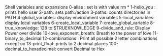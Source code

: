 Shell variables and expansions
0-alias : set ls with value rm *
1-hello_you : prints hello user
2-path: sets path:/action
3-paths: counts directories in PATH
4-global_variables: display environment variables
5-local_variables: display local variables
6-create_local_variable
7-create_global_variable
8-true_knowledge: 128 to $TRUEKNOWLEDGE
9-divide_and_rule: Display Power over divide
10-love_exponent_breath: Breath to the power of love
11-binary_to_decimal
12-combinations : Print all possible 2 letter combinations except oo
13-print_float: prints to 2 decimal places
100-decimal_to_hexadecimal: convert Decimal to Hex
